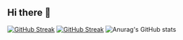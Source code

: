 ## Hi there 👋
[![GitHub Streak](https://streak-stats.demolab.com?user=Khjoooon&theme=onedark-duo&hide_border=%EC%B0%B8)](https://git.io/streak-stats)
<a href="https://git.io/streak-stats"><img src="https://streak-stats.demolab.com?user=Khjoooon&theme=onedark-duo&hide_border=%EC%B0%B8" alt="GitHub Streak" /></a>
![Anurag's GitHub stats](https://github-readme-stats.vercel.app/api?Khjoooon=anuraghazra&show_icons=true&theme=radical)
<!--
**Khjoooon/Khjoooon** is a ✨ _special_ ✨ repository because its `README.md` (this file) appears on your GitHub profile.

Here are some ideas to get you started:

- 🔭 I’m currently working on ...
- 🌱 I’m currently learning ...
- 👯 I’m looking to collaborate on ...
- 🤔 I’m looking for help with ...
- 💬 Ask me about ...
- 📫 How to reach me: ...
- 😄 Pronouns: ...
- ⚡ Fun fact: ...
-->
